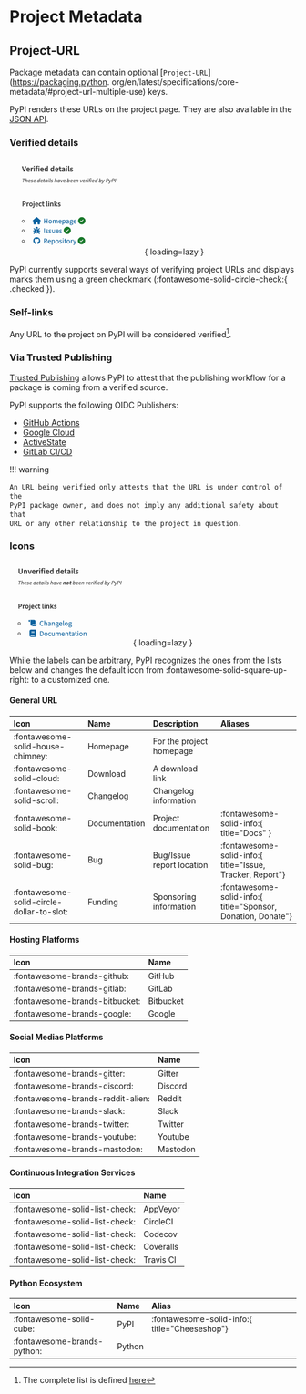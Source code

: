 # Project Metadata


## Project-URL

Package metadata can contain optional [`Project-URL`](https://packaging.python.
org/en/latest/specifications/core-metadata/#project-url-multiple-use) 
keys.

PyPI renders these URLs on the project page. They are also available in 
the [JSON API](https://warehouse.pypa.io/api-reference/json.html).

### Verified details

![Verified details](assets/verified_details.png){ loading=lazy }

PyPI currently supports several ways of verifying project URLs and displays 
marks them using a green checkmark (:fontawesome-solid-circle-check:{ .checked }).

### Self-links

Any URL to the project on PyPI will be considered verified[^1].
[^1]: The complete list is defined [here](https://github.com/pypi/warehouse/blob/9d559e1096552b1c86fccb2e1b5008ec05fc534b/warehouse/forklift/legacy.py#L461)

### Via Trusted Publishing

[Trusted Publishing](trusted-publishers/index.md) allows PyPI to attest that the 
publishing workflow for a package is coming from a verified source.

PyPI supports the following OIDC Publishers:

- [GitHub Actions][gh-action-tab]
- [Google Cloud][gc-tab]
- [ActiveState][active-tab]
- [GitLab CI/CD][gitlab-tab]

[gh-action-tab]: trusted-publishers/creating-a-project-through-oidc.md#github-actions
[gc-tab]: trusted-publishers/creating-a-project-through-oidc.md#google-cloud
[active-tab]: trusted-publishers/creating-a-project-through-oidc.md#activestate
[gitlab-tab]: trusted-publishers/creating-a-project-through-oidc.md#gitlab-cicd

!!! warning

    An URL being verified only attests that the URL is under control of the
    PyPI package owner, and does not imply any additional safety about that
    URL or any other relationship to the project in question.

### Icons

![Unverified details](assets/unverified_details.png){ loading=lazy }

While the labels can be arbitrary, PyPI recognizes the ones from the
lists below and changes the default icon from
:fontawesome-solid-square-up-right: to a customized one.

#### General URL

| Icon                                      | Name          | Description               | Aliases                                                      |
|:------------------------------------------|:--------------|:--------------------------|:-------------------------------------------------------------|
| :fontawesome-solid-house-chimney:         | Homepage      | For the project homepage  |                                                              |
| :fontawesome-solid-cloud:                 | Download      | A download link           |                                                              |
| :fontawesome-solid-scroll:                | Changelog     | Changelog information     |                                                              |
| :fontawesome-solid-book:                  | Documentation | Project documentation     | :fontawesome-solid-info:{ title="Docs" }                     |
| :fontawesome-solid-bug:                   | Bug           | Bug/Issue report location | :fontawesome-solid-info:{ title="Issue, Tracker, Report"}    |
| :fontawesome-solid-circle-dollar-to-slot: | Funding       | Sponsoring information    | :fontawesome-solid-info:{ title="Sponsor, Donation, Donate"} |


#### Hosting Platforms

| Icon                           | Name      |
|:-------------------------------|:----------|
| :fontawesome-brands-github:    | GitHub    |
| :fontawesome-brands-gitlab:    | GitLab    |
| :fontawesome-brands-bitbucket: | Bitbucket |
| :fontawesome-brands-google:    | Google    |


#### Social Medias Platforms

| Icon                              | Name     |
|:----------------------------------|:---------|
| :fontawesome-brands-gitter:       | Gitter   |
| :fontawesome-brands-discord:      | Discord  |
| :fontawesome-brands-reddit-alien: | Reddit   |
| :fontawesome-brands-slack:        | Slack    |
| :fontawesome-brands-twitter:      | Twitter  |
| :fontawesome-brands-youtube:      | Youtube  |
| :fontawesome-brands-mastodon:     | Mastodon |

#### Continuous Integration Services

| Icon                           | Name      |
|:-------------------------------|:----------|
| :fontawesome-solid-list-check: | AppVeyor  |
| :fontawesome-solid-list-check: | CircleCI  |
| :fontawesome-solid-list-check: | Codecov   |
| :fontawesome-solid-list-check: | Coveralls |
| :fontawesome-solid-list-check: | Travis CI |

#### Python Ecosystem

| Icon                        | Name   | Alias                                         |
|:----------------------------|:-------|:----------------------------------------------|
| :fontawesome-solid-cube:    | PyPI   | :fontawesome-solid-info:{ title="Cheeseshop"} |
| :fontawesome-brands-python: | Python |                                               |

